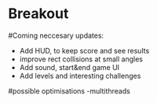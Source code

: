 # Breakout

#Coming neccesary updates:

- Add HUD, to keep score and see results
- improve rect collisions at small angles
- Add sound, start&end game UI
- Add levels and interesting challenges

#possible optimisations
-multithreads
